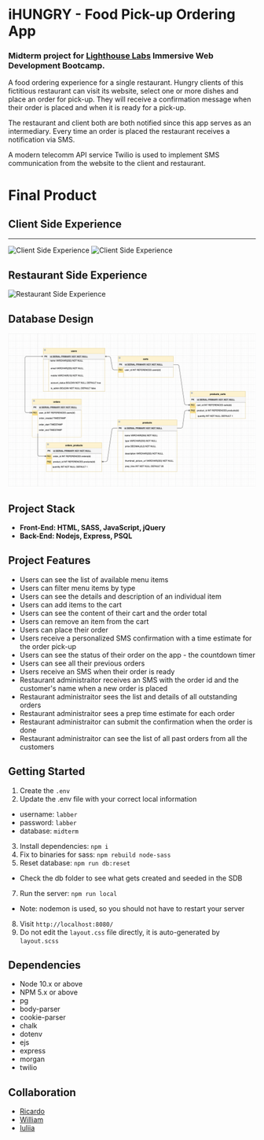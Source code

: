 # iHUNGRY - Food Pick-up Ordering App

### Midterm project for [Lighthouse Labs](https://github.com/lighthouse-labs) Immersive Web Development Bootcamp.

A food ordering experience for a single restaurant. Hungry clients of this fictitious restaurant can visit its website, select one or more dishes and place an order for pick-up. They will receive a confirmation message when their order is placed and when it is ready for a pick-up.


The restaurant and client both are both notified since this app serves as an intermediary.
Every time an order is placed the restaurant receives a notification via SMS.


A modern telecomm API service Twilio is used to implement SMS communication from the website to the client and restaurant.

# Final Product



## Client Side Experience
---------------------


![Client Side Experience](https://github.com/ricardowgomes/ihungry/blob/read-me/public/images/client_side_1.gif)
![Client Side Experience](https://github.com/ricardowgomes/ihungry/blob/read-me/public/images/client_side_2.gif)

## Restaurant Side Experience



![Restaurant Side Experience](restaurant_side.gif)


## Database Design


![ERD](./db/ERD/ERD.png)


## Project Stack

- **Front-End: HTML, SASS, JavaScript, jQuery**
- **Back-End: Nodejs, Express, PSQL**


## Project Features


- Users can see the list of available menu items
- Users can filter menu items by type
- Users can see the details and description of an individual item
- Users can add items to the cart
- Users can see the content of their cart and the order total
- Users can remove an item from the cart
- Users can place their order
- Users receive a personalized SMS confirmation with a time estimate for the order pick-up
- Users can see the status of their order on the app - the countdown timer
- Users can see all their previous orders
- Users receive an SMS when their order is ready
- Restaurant administraitor receives an SMS with the order id and the customer's name when a new order is placed
- Restaurant administraitor sees the list and details of all outstanding orders
- Restaurant administraitor sees a prep time estimate for each order
- Restaurant administraitor can submit the confirmation when the order is done
- Restaurant administraitor can see the list of all past orders from all the customers


## Getting Started


1. Create the `.env`
2. Update the .env file with your correct local information 
  - username: `labber` 
  - password: `labber` 
  - database: `midterm`
3. Install dependencies: `npm i`
4. Fix to binaries for sass: `npm rebuild node-sass`
5. Reset database: `npm run db:reset`
  - Check the db folder to see what gets created and seeded in the SDB
7. Run the server: `npm run local`
  - Note: nodemon is used, so you should not have to restart your server
8. Visit `http://localhost:8080/`
9. Do not edit the `layout.css` file directly, it is auto-generated by `layout.scss`


## Dependencies

- Node 10.x or above
- NPM 5.x or above
- pg
- body-parser
- cookie-parser
- chalk
- dotenv
- ejs
- express
- morgan
- twilio


## Collaboration

- [Ricardo](https://github.com/ricardowgomes)
- [William](https://github.com/williamwyj)
- [Iuliia](https://github.com/juliasut)
